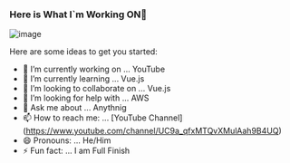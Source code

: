 ### Here is What I`m Working ON👋

![image](https://user-images.githubusercontent.com/78370182/122985312-b2a32400-d3a6-11eb-9627-b1a935784ef6.png)

Here are some ideas to get you started:

- 🔭 I’m currently working on ... YouTube
- 🌱 I’m currently learning ... Vue.js
- 👯 I’m looking to collaborate on ... Vue.js
- 🤔 I’m looking for help with ... AWS
- 💬 Ask me about ... Anythnig 
- 📫 How to reach me: ... [YouTube Channel] (https://www.youtube.com/channel/UC9a_qfxMTQvXMulAah9B4UQ)
- 😄 Pronouns: ... He/Him
- ⚡ Fun fact: ... I am Full Finish

